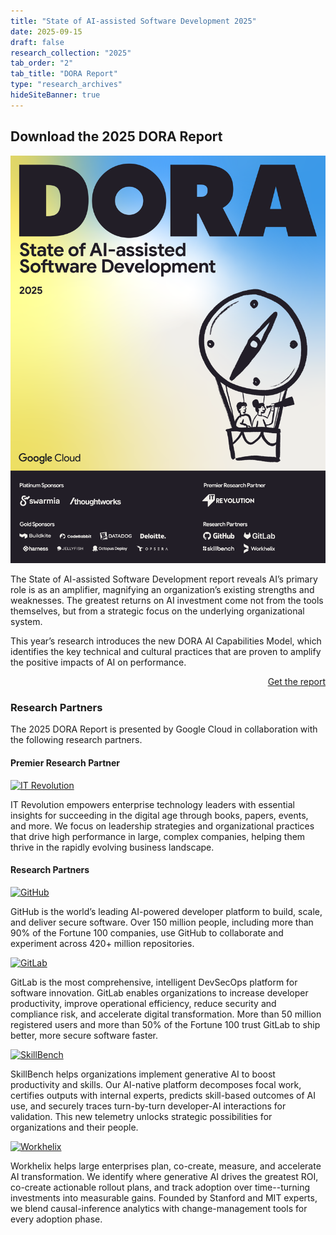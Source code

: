 ```yaml
---
title: "State of AI-assisted Software Development 2025"
date: 2025-09-15
draft: false
research_collection: "2025"
tab_order: "2"
tab_title: "DORA Report"
type: "research_archives"
hideSiteBanner: true
---
```

## Download the 2025 DORA Report



<grid class="border_none mt-1">
<item>

<img src="2025-state-of-ai-assisted-software-development-report.png" alt="State of AI-assisted Software Development 2025" class="report-image">

</item>
<item>
<p>
    The State of AI-assisted Software Development report reveals AI’s primary role is as an amplifier, magnifying an organization’s existing strengths and weaknesses. The greatest returns on AI investment come not from the tools themselves, but from a strategic focus on the underlying organizational system.
</p>
<p>
    This year’s research introduces the new DORA AI Capabilities Model, which identifies the key technical and cultural practices that are proven to amplify the positive impacts of AI on performance.
</p>
<div style="text-align: right;">
<a href="https://cloud.google.com/dora" target="_blank" class="button secondary">Get the report</a>
</div>
</item>
</grid>

### Research Partners

The 2025 DORA Report is presented by Google Cloud in collaboration with the following research partners.

#### Premier Research Partner

<grid class="border_none mt-1 grid-single">

<item class="sponsor-item">
<a href="https://itrevolution.com/" target="_blank"><img src="/research/2025/sponsors/logos/it-revolution.png" alt="IT Revolution"></a>
<p>IT Revolution empowers enterprise technology leaders with essential insights for succeeding in the digital age through books, papers, events, and more. We focus on leadership strategies and organizational practices that drive high performance in large, complex companies, helping them thrive in the rapidly evolving business landscape.</p>
</item>

</grid>

#### Research Partners

<grid class="border_none mt-1">

<item class="sponsor-item">
<a href="https://github.com/" target="_blank"><img src="/research/2025/sponsors/logos/github.png" alt="GitHub"></a>
<p>GitHub is the world’s leading AI-powered developer platform to build, scale, and deliver secure software. Over 150 million people, including more than 90% of the Fortune 100 companies, use GitHub to collaborate and experiment across 420+ million repositories.</p>
</item>

<item class="sponsor-item">
<a href="https://about.gitlab.com/" target="_blank"><img src="/research/2025/sponsors/logos/gitlab.png" alt="GitLab"></a>
<p>GitLab is the most comprehensive, intelligent DevSecOps platform for software innovation. GitLab enables organizations to increase developer productivity, improve operational efficiency, reduce security and compliance risk, and accelerate digital transformation. More than 50 million registered users and more than 50% of the Fortune 100 trust GitLab to ship better, more secure software faster.</p>
</item>

<item class="sponsor-item">
<a href="https://skillbench.com/" target="_blank"><img src="/research/2025/sponsors/logos/skillbench.png" alt="SkillBench"></a>
<p>SkillBench helps organizations implement generative AI to boost productivity and skills. Our AI-native platform decomposes focal work, certifies outputs with internal experts, predicts skill-based outcomes of AI use, and securely traces turn-by-turn developer-AI interactions for validation. This new telemetry unlocks strategic possibilities for organizations and their people.</p>
</item>

<item class="sponsor-item">
<a href="https://www.workhelix.com/" target="_blank"><img src="/research/2025/sponsors/logos/workhelix.png" alt="Workhelix"></a>
<p>Workhelix helps large enterprises plan, co-create, measure, and accelerate AI transformation. We identify where generative AI drives the greatest ROI, co-create actionable rollout plans, and track adoption over time--turning investments into measurable gains. Founded by Stanford and MIT experts, we blend causal-inference analytics with change-management tools for every adoption phase.</p>
</item>

</grid>
